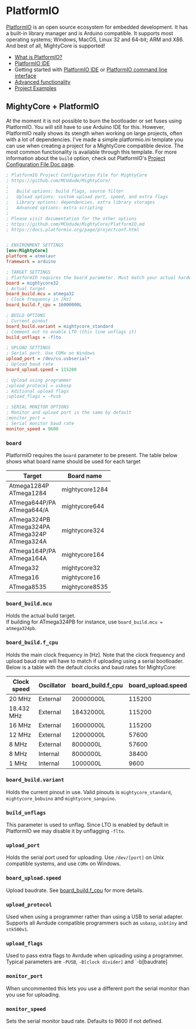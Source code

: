 # PlatformIO

[PlatformIO](https://platformio.org) is an open source ecosystem for embedded development. 
It has a built-in library manager and is Arduino compatible. It supports most operating systems; Windows, MacOS, Linux 32 and 64-bit; ARM and X86.  
And best of all, MightyCore is supported!

* [What is PlatformIO?](http://docs.platformio.org/en/latest/what-is-platformio.html)
* [PlatformIO IDE](http://platformio.org/#!/platformio-ide)
* Getting started with [PlatformIO IDE](http://docs.platformio.org/en/latest/ide/atom.html#quick-start) or [PlatformIO command line interface](http://docs.platformio.org/en/latest/quickstart.html)
* [Advanced functionality](http://docs.platformio.org/en/latest/platforms/atmelavr.html) 
* [Project Examples](http://docs.platformio.org/en/latest/platforms/atmelavr.html#examples)


## MightyCore + PlatformIO 
At the moment it is not possible to burn the bootloader or set fuses using PlatformIO. You will still have to use Arduino IDE for this. 
However, PlatformIO really shows its stength when working on large projects, often with a lot of dependencies. 
I've made a simple platformio.ini template you can use when creating a project for a MightyCore compatible device. The most common functionality is available through this template.
For more information about the `build` option, check out PlatformIO's [Project Configuration File Doc page](https://docs.platformio.org/page/projectconf.html).

``` ini
; PlatformIO Project Configuration File for MightyCore
; https://github.com/MCUdude/MightyCore/
;
;   Build options: build flags, source filter
;   Upload options: custom upload port, speed, and extra flags
;   Library options: dependencies, extra library storages
;   Advanced options: extra scripting
;
; Please visit documentation for the other options
; https://github.com/MCUdude/MightyCore/PlatformIO.md
; https://docs.platformio.org/page/projectconf.html


; ENVIRONMENT SETTINGS
[env:MightyCore]
platform = atmelavr
framework = arduino

; TARGET SETTINGS
; PlatformIO requires the board parameter. Must match your actual hardware
board = mightycore32
; Actual target 
board_build.mcu = atmega32
; Clock frequency in [Hz]
board_build.f_cpu = 16000000L

; BUILD OPTIONS
; Current pinout
board_build.variant = mightycore_standard
; Comment out to enable LTO (this line unflags it)
build_unflags = -flto

; UPLOAD SETTINGS
; Serial port. Use COMx on Windows
upload_port = /dev/cu.usbserial*
; Upload baud rate
board_upload.speed = 115200

; Upload using programmer
;upload_protocol = usbasp
; Aditional upload flags
;upload_flags = -Pusb

; SERIAL MONITOR OPTIONS
; Monitor and upload port is the same by default
;monitor_port = 
; Serial monitor baud rate
monitor_speed = 9600
```


### `board`
PlatformIO requires the `board` parameter to be present.
The table below shows what board name should be used for each target

| Target                                                          | Board name     |
|-----------------------------------------------------------------|----------------|
| Atmega1284P <br/> ATmega1284                                    | mightycore1284 |
| ATmega644P/PA <br/> ATmega644/A                                 | mightycore644  |
| ATmega324PB <br/> ATmega324PA <br/> ATmega324P <br/> ATmega324A | mightycore324  |
| ATmega164P/PA <br/> ATmega164A                                  | mightycore164  |
| ATmega32                                                        | mightycore32   |
| ATmega16                                                        | mightycore16   |
| ATmega8535                                                      | mightycore8535 |


### `board_build.mcu`
Holds the actual build target.  
If building for ATmega324PB for instance, use `board_build.mcu = atmega324pb`.


### `board_build.f_cpu`
Holds the main clock frequency in [Hz]. 
Note that the clock frequency and upload baud rate will have to match if uploading using a serial bootloader.  
Below is a table with the default clocks and baud rates for MightyCore:

| Clock speed | Oscillator | board_build.f_cpu | board_upload.speed |
|-------------|------------|-------------------|--------------------|
| 20 MHz      | External   | 20000000L         | 115200             |
| 18.432 MHz  | External   | 18432000L         | 115200             |
| 16 MHz      | External   | 16000000L         | 115200             |
| 12 MHz      | External   | 12000000L         | 57600              |
| 8 MHz       | External   | 8000000L          | 57600              |
| 8 MHz       | Internal   | 8000000L          | 38400              |
| 1 MHz       | Internal   | 1000000L          | 9600               |


### `board_build.variant`
Holds the current pinout in use. Valid pinouts is `mightycore_standard`, `mightycore_bobuino` and `mightycore_sanguino`.


### `build_unflags`
This parameter is used to unflag. Since LTO is enabled by default in PlatformIO we may disable it by unflagging `-flto`.


### `upload_port`
Holds the serial port used for uploading. Use `/dev/[port]` on Unix compatible systems, and use `COMx` on Windows.


### `board_upload.speed`
Upload baudrate. See [board_build.f_cpu](#board_buildf_cpu) for more details.


### `upload_protocol`
Used when using a programmer rather than using a USB to serial adapter.  
Supports all Avrdude compatible programmers such as `usbasp`, `usbtiny` and `stk500v1`.


### `upload_flags`
Used to pass extra flags to Avrdude when uploading using a programmer.  
Typical parameters are `-PUSB`, `-B[clock divider]` and `-b[baudrate]


### `monitor_port`
When uncommented this lets you use a different port the serial monitor than you use for uploading.


### `monitor_speed`
Sets the serial monitor baud rate. Defaults to 9600 if not defined.
